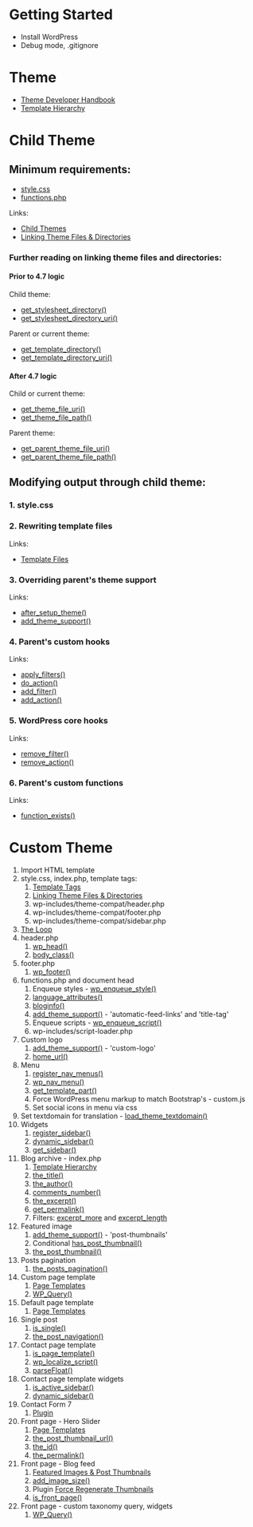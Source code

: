 # Getting Started

- Install WordPress
- Debug mode, .gitignore

# Theme

- [Theme Developer Handbook](https://developer.wordpress.org/themes/)
- [Template Hierarchy](https://wphierarchy.com/)


# Child Theme

## Minimum requirements:

- [style.css](https://developer.wordpress.org/themes/basics/main-stylesheet-style-css/)
- [functions.php](https://developer.wordpress.org/themes/basics/theme-functions/)

Links:

- [Child Themes](https://developer.wordpress.org/themes/advanced-topics/child-themes/)
- [Linking Theme Files & Directories](https://developer.wordpress.org/themes/basics/linking-theme-files-directories/)

### Further reading on linking theme files and directories:

#### Prior to 4.7 logic

Child theme:
- [get_stylesheet_directory()](https://developer.wordpress.org/reference/functions/get_stylesheet_directory/)
- [get_stylesheet_directory_uri()](https://developer.wordpress.org/reference/functions/get_stylesheet_directory_uri/)

Parent or current theme:
- [get_template_directory()](https://developer.wordpress.org/reference/functions/get_template_directory/)
- [get_template_directory_uri()](https://developer.wordpress.org/reference/functions/get_template_directory_uri/)

#### After 4.7 logic

Child or current theme:
- [get_theme_file_uri()](https://developer.wordpress.org/reference/functions/get_theme_file_uri/)
- [get_theme_file_path()](https://developer.wordpress.org/reference/functions/get_theme_file_path/)

Parent theme:
- [get_parent_theme_file_uri()](https://developer.wordpress.org/reference/functions/get_parent_theme_file_uri/)
- [get_parent_theme_file_path()](https://developer.wordpress.org/reference/functions/get_parent_theme_file_path/)

## Modifying output through child theme:

### 1. style.css

### 2. Rewriting template files

Links:

- [Template Files](https://developer.wordpress.org/themes/template-files-section/)

### 3. Overriding parent's theme support

Links:

- [after_setup_theme()](https://developer.wordpress.org/reference/hooks/after_setup_theme/)
- [add_theme_support()](https://developer.wordpress.org/reference/functions/add_theme_support/)

### 4. Parent's custom hooks

Links:

- [apply_filters()](https://developer.wordpress.org/reference/functions/apply_filters/)
- [do_action()](https://developer.wordpress.org/reference/functions/do_action/)
- [add_filter()](https://developer.wordpress.org/reference/functions/add_filter/)
- [add_action()](https://developer.wordpress.org/reference/functions/add_action/)

### 5. WordPress core hooks

Links:

- [remove_filter()](https://developer.wordpress.org/reference/functions/remove_filter/)
- [remove_action()](https://developer.wordpress.org/reference/functions/remove_action/)

### 6. Parent's custom functions

Links:

- [function_exists()](http://php.net/manual/en/function.function-exists.php)

# Custom Theme

1. Import HTML template
2. style.css, index.php, template tags:
	1. [Template Tags](https://developer.wordpress.org/themes/basics/template-tags/)
	2. [Linking Theme Files & Directories](https://developer.wordpress.org/themes/basics/linking-theme-files-directories/)
	3. wp-includes/theme-compat/header.php
	4. wp-includes/theme-compat/footer.php
	5. wp-includes/theme-compat/sidebar.php
3. [The Loop](https://developer.wordpress.org/themes/basics/the-loop/)
4. header.php
	1. [wp_head()](https://developer.wordpress.org/reference/functions/wp_head/)
	2. [body_class()](https://developer.wordpress.org/reference/functions/body_class/)
5. footer.php
	1. [wp_footer()](https://developer.wordpress.org/reference/functions/wp_footer/)
6. functions.php and document head
	1. Enqueue styles - [wp_enqueue_style()](https://developer.wordpress.org/reference/functions/wp_enqueue_style/)
	2. [language_attributes()](https://developer.wordpress.org/reference/functions/language_attributes/)
	3. [bloginfo()](https://developer.wordpress.org/reference/functions/bloginfo/)
	4. [add_theme_support()](https://developer.wordpress.org/reference/functions/add_theme_support/) - 'automatic-feed-links' and 'title-tag'
	5. Enqueue scripts - [wp_enqueue_script()](https://developer.wordpress.org/reference/functions/wp_enqueue_script/)
	6. wp-includes/script-loader.php
7. Custom logo
	1. [add_theme_support()](https://developer.wordpress.org/reference/functions/add_theme_support/) - 'custom-logo'
	2. [home_url()](https://developer.wordpress.org/reference/functions/home_url/)
8. Menu
	1. [register_nav_menus()](https://developer.wordpress.org/reference/functions/register_nav_menus/)
	2. [wp_nav_menu()](https://developer.wordpress.org/reference/functions/wp_nav_menu/)
	3. [get_template_part()](https://developer.wordpress.org/reference/functions/get_template_part/)
	4. Force WordPress menu markup to match Bootstrap's - custom.js
	5. Set social icons in menu via css
9. Set textdomain for translation - [load_theme_textdomain()](https://developer.wordpress.org/reference/functions/load_theme_textdomain/)
10. Widgets
	1. [register_sidebar()](https://developer.wordpress.org/reference/functions/register_sidebar/)
	2. [dynamic_sidebar()](https://developer.wordpress.org/reference/functions/dynamic_sidebar/)
	3. [get_sidebar()](https://developer.wordpress.org/reference/functions/get_sidebar/)
11. Blog archive - index.php
	1. [Template Hierarchy](https://wphierarchy.com/)
	2. [the_title()](https://developer.wordpress.org/reference/functions/the_title/)
	3. [the_author()](https://developer.wordpress.org/reference/functions/the_author/)
	4. [comments_number()](https://developer.wordpress.org/reference/functions/comments_number/)
	5. [the_excerpt()](https://developer.wordpress.org/reference/functions/the_excerpt/)
	6. [get_permalink()](https://developer.wordpress.org/reference/functions/get_permalink/)
	7. Filters: [excerpt_more](https://developer.wordpress.org/reference/hooks/excerpt_more/) and [excerpt_length](https://developer.wordpress.org/reference/hooks/excerpt_length/)
12. Featured image
	1. [add_theme_support()](https://developer.wordpress.org/reference/functions/add_theme_support/) - 'post-thumbnails'
	2. Conditional [has_post_thumbnail()](https://developer.wordpress.org/reference/functions/has_post_thumbnail/)
	3. [the_post_thumbnail()](https://developer.wordpress.org/reference/functions/the_post_thumbnail/)
13. Posts pagination
	1. [the_posts_pagination()](https://developer.wordpress.org/reference/functions/the_posts_pagination/)
14. Custom page template
	1. [Page Templates](https://developer.wordpress.org/themes/template-files-section/page-template-files/)
	2. [WP_Query()](https://developer.wordpress.org/reference/classes/wp_query/)
15. Default page template
	1. [Page Templates](https://developer.wordpress.org/themes/template-files-section/page-template-files/)
16. Single post
	1. [is_single()](https://developer.wordpress.org/reference/functions/is_single/)
	2. [the_post_navigation()](https://developer.wordpress.org/reference/functions/the_post_navigation/)
17. Contact page template
	1. [is_page_template()](https://developer.wordpress.org/reference/functions/is_page_template/)
	2. [wp_localize_script()](https://developer.wordpress.org/reference/functions/wp_localize_script/)
	3. [parseFloat()](https://developer.mozilla.org/en-US/docs/Web/JavaScript/Reference/Global_Objects/parseFloat)
18. Contact page template widgets
	1. [is_active_sidebar()](https://developer.wordpress.org/reference/functions/is_active_sidebar/)
	2. [dynamic_sidebar()](https://developer.wordpress.org/reference/functions/dynamic_sidebar/)
19. Contact Form 7
	1. [Plugin](https://wordpress.org/plugins/contact-form-7/)
20. Front page - Hero Slider
	1. [Page Templates](https://developer.wordpress.org/themes/template-files-section/page-template-files/)
	2. [the_post_thumbnail_url()](https://developer.wordpress.org/reference/functions/the_post_thumbnail_url/)
	3. [the_id()](https://developer.wordpress.org/reference/functions/the_id/)
	4. [the_permalink()](https://developer.wordpress.org/reference/functions/the_permalink/)
21. Front page - Blog feed
	1. [Featured Images & Post Thumbnails](https://developer.wordpress.org/themes/functionality/featured-images-post-thumbnails/)
	2. [add_image_size()](https://developer.wordpress.org/reference/functions/add_image_size/)
	3. Plugin [Force Regenerate Thumbnails](https://wordpress.org/plugins/force-regenerate-thumbnails/)
	4. [is_front_page()](https://developer.wordpress.org/reference/functions/is_front_page/)
22. Front page - custom taxonomy query, widgets
	1. [WP_Query()](https://developer.wordpress.org/reference/classes/wp_query/)